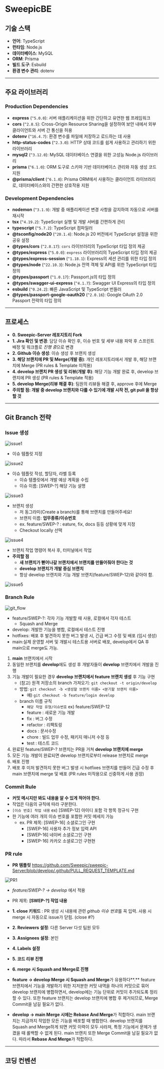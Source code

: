 # SweepicBE

## 기술 스택

- **언어**: TypeScript
- **런타임**: Node.js
- **데이터베이스**: MySQL
- **ORM**: Prisma
- **빌드 도구**: Esbuild
- **환경 변수 관리**: dotenv

---

## 주요 라이브러리

### Production Dependencies

- **express** (`^5.0.0`): 서버 애플리케이션을 위한 간단하고 유연한 웹 프레임워크
- **cors** (`^2.8.5`): Cross-Origin Resource Sharing을 설정하여 보안 내에서 외부 클라이언트와 서버 간 통신을 허용
- **dotenv** (`^16.4.7`): 환경 변수를 파일에 저장하고 로드하는 데 사용
- **http-status-codes** (`^2.3.0`): HTTP 상태 코드를 쉽게 사용하고 관리하기 위한 라이브러리
- **mysql2** (`^3.12.0`): MySQL 데이터베이스 연결을 위한 고성능 Node.js 라이브러리
- **prisma** (`^6.1.0`): ORM 도구로 스키마 기반 데이터베이스 관리와 자동 생성 코드 지원
- **@prisma/client** (`^6.1.0`): Prisma ORM에서 사용하는 클라이언트 라이브러리로, 데이터베이스와의 간편한 상호작용 지원

### Development Dependencies

- **nodemon** (`^3.1.9`): 개발 중 애플리케이션 변경 사항을 감지하여 자동으로 서버를 재시작
- **tsx** (`^4.19.2`): TypeScript 실행 및 개발 서버를 간편하게 관리
- **typescript** (`^5.7.2`): TypeScript 컴파일러
- **@tsconfig/node20** (`^20.1.4`): Node.js 20 버전에서 TypeScript 설정을 위한 공유 설정
- **@types/cors** (`^2.8.17`): `cors` 라이브러리의 TypeScript 타입 정의 제공
- **@types/express** (`^5.0.0`): `express` 라이브러리의 TypeScript 타입 정의 제공
- **@types/express-session** (`^1.18.1`): Express의 세션 관리를 위한 타입 정의
- **@types/node** (`^22.10.3`): Node.js 전역 객체 및 API를 위한 TypeScript 타입 정의
- **@types/passport** (`^1.0.17`): Passport.js의 타입 정의
- **@types/swagger-ui-express** (`^4.1.7`): Swagger UI Express의 타입 정의
- **esbuild** (`^0.24.2`): 빠른 JavaScript 및 TypeScript 번들러
- **@types/passport-google-oauth20** (`^2.0.16`): Google OAuth 2.0 Passport 전략의 타입 정의

---

## 프로세스

- **0. Sweepic-Server 레포지토리 Fork**
- **1. Jira 확인 및 변경**: 담당 이슈 확인 후, 이슈 번호 및 세부 내용 파악 후 스프린트 배정 및 워크플로 *진행 중*으로 변경
- **2. Github 이슈 생성**: 이슈 생성 후 브랜치 생성
- **3. 해당 브랜치에 PR 및 Merge(개발 중)**: 개인 레포지토리에서 개발 후, 해당 브랜치에 Merge (PR rules & Template 미적용)
- **4. develop 브랜치 PR 생성 및 리뷰(개발 후)**: 해당 기능 개발 완료 후, develop 브랜치에 PR 생성 (PR rules & Template 적용)
- **5. develop Merge(리뷰 해결 후)**: 팀원의 리뷰들 해결 후, approve 후에 Merge
- **주의할 점: 개발 중 develop 브랜치와 다를 수 있기에 개발 시작 전, git pull 을 항상 할 것**

---

## Git Branch 전략

### Issue 생성

![issue1](https://github.com/user-attachments/assets/54d9408c-2198-4490-a8b6-9bbe96da4a92)

- 이슈 템플릿 지정

![issue2](https://github.com/user-attachments/assets/283a0bb0-acad-4efb-ab88-c2da1cdba39a)

- 이슈 템플릿 작성, 할당자, 라벨 등록
  - 이슈 템플릿에서 개발 예상 계획을 수립
  - 이슈 이름: [SWEP-?] 해당 기능 설명

![issue3](https://github.com/user-attachments/assets/57b67393-fdf5-44ee-8d26-32a54a225d0d)

- 브랜치 생성
  - 저 동그라미(Create a branch)를 통해 브랜치를 만들어주세요!
  - 브랜치 이름: **업무종류/이슈번호**
  - ex. feature/SWEP-? : eature, fix, docs 등등 상황에 맞게 지정
  - Checkout locally 선택

![issue4](https://github.com/user-attachments/assets/63141e51-0875-4edc-869e-1847c5bd5b13)

- 브랜치 작업 명령어 복사 후, 터미널에서 작업
- **주의할 점**
  - **새 브랜치가 뻗어나갈 브랜치에서 브랜치를 만들어줘야 한다는 것**
  - **develop 브랜치가 개발 중심 브랜치**
  - 항상 develop 브랜치와 기능 개발 브랜치(feature/SWEP-12)와 같아야 함.

![issue5](https://github.com/user-attachments/assets/3e4157a5-9035-4809-8121-8657df2cb012)

### Branch Rule

![git_flow](https://github.com/user-attachments/assets/0379b23a-5323-4303-9bcb-eed4eb18eec9)

- feature/SWEP-?: 각자 기능 개발할 때 사용, 로컬에서 각자 테스트
  - Squash and Merge
- develop: 개발한 기능을 병합, 로컬에서 테스트 진행
- hotfixes: 배포 후 발견하지 못한 버그 발생 시, 긴급 버그 수정 및 배포 (임시 생성)
- main:실제 운영할 서버 및 개발시 테스트용 서버로 배포, develop에서 QA 후 main으로 merge도 가능.

1. **main** 브랜치에서 시작
2. 동일한 브랜치를 **develop**에도 생성 후 개발자들이 **develop** 브랜치에서 개발을 진행
3. 기능 개발이 필요한 경우 **develop 브랜치에서 feature 브랜치 생성** 후 기능 구현
   - (참고) 원격 저장소의 branch 가져오기: `git checkout -t origin/develop`
   - 방법: `git checkout -b <생성할 브랜치 이름> <분기할 브랜치 이름>`
     - 예) `git checkout -b feature/login develop`
   - branch 이름 규칙
     - `해당 작업 유형/이슈번호` ex) feature/SWEP-12
     - feature : 새로운 기능 개발
     - fix : 버그 수정
     - refactor : 리팩토링
     - docs : 문서수정
     - chore : 빌드 업무 수정, 패키지 매니저 수정 등
     - test : 테스트 코드
4. 완료된 feature/SWEP-? 브랜치는 PR을 거쳐 **develop 브랜치에 merge**
5. 모든 기능 개발이 완료되면 develop 브랜치로부터 release 브랜치로 merge
6. 배포 진행
7. 배포 후 미처 발견하지 못한 버그 발생 시 hotfixes 브랜치를 만들어 긴급 수정 후 main 브랜치에 merge 및 배포 (PR rules 미작용으로 신중하게 사용 권장)

### Commit Rule

- **커밋 메시지만 봐도 내용을 알 수 있게 적어야 한다.**
- 작업은 다음의 규칙에 따라 구분한다.
- `[이슈 번호] 작업 내용` ex) [SWEP-12] 아이디 포함 각 항목 정규식 구현
- 한 기능에 여러 개의 이슈 번호를 포함한 커밋 메세지 가능
  - ex. PR 제목: [SWEP-16] 소셜로그인 구현
    - [SWEP-16] 사용자 추가 정보 입력 API
    - [SWEP-16] 네이버 소셜로그인 구현
    - [SWEP-16] 카카오 소셜로그인 구현현

### PR rule

- **PR 템플릿**
  <https://github.com/Sweepic/sweepic-Server/blob/develop/.github/PULL_REQUEST_TEMPLATE.md>

![PR1](https://github.com/user-attachments/assets/816ea931-fd49-40f5-98ed-4b4cd62431d9)

- _feature/SWEP-? -> develop_ 에서 적용
- PR 제목: **[SWEP-?] 작업 내용**

- **1. close 키워드** : PR 생성 시 내용에 관련 *github 이슈 번호*를 꼭 입력. 사용 시 merge 시 자동으로 issue가 닫힘. (close #?)
- **2. Reviewers 설정**: 다른 Server 다섯 팀원 모두
- **3. Assignees 설정**: 본인
- **4. Labels 설정**
- **5. 코드 리뷰 진행**
- **6. merge 시 Squash and Merge로 진행**

- **feature → develop Merge 시 Squash and Merge**가 유용하다**.**
  feature 브랜치에서 기능을 개발하기 위한 지저분한 커밋 내역을 하나의 커밋으로 묶어 develop 브랜치에 병합하면서, develop에는 기능 단위로 커밋이 추가되도록 정리할 수 있다.
  또한 feature 브랜치는 develop 브랜치에 병합 후 제거되므로, Merge Commit을 남길 필요가 없다.
- **develop → main Merge 시에는 Rebase And Merge**가 적합하다.
  main 브랜치는 지금까지 작업한 모든 기능을 배포할 때 병합한다. develop 브랜치를 Squash and Merge하게 되면 커밋 이력이 모두 사라져, 특정 기능에서 문제가 생겼을 때 롤백할 수 없게 된다. main 브랜치 또한 Merge Commit을 남길 필요가 없다. 따라서 **Rebase And Merge**가 적합하다.

---

## 코딩 컨벤션
